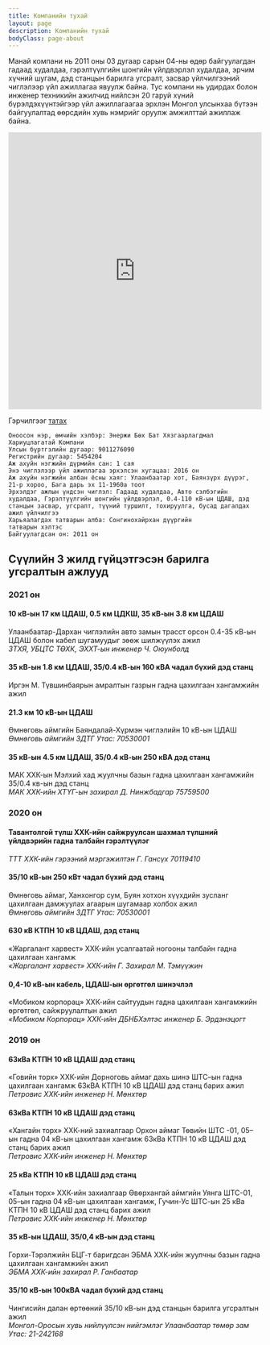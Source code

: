 ```yaml
---
title: Компанийн тухай
layout: page
description: Компанийн тухай
bodyClass: page-about
---
```


Манай компани нь 2011 оны 03 дугаар сарын 04-ны өдөр байгуулагдан гадаад худалдаа, гэрэлтүүлгийн шонгийн үйлдвэрлэл худалдаа, эрчим хүчний шугам, дэд станцын барилга угсралт, засвар үйлчилгээний чиглэлээр үйл ажиллагаа явуулж байна. Тус компани нь удирдах болон инженер техникийн ажилчид нийлсэн 20 гаруй хүний бүрэлдэхүүнтэйгээр үйл ажиллагаагаа эрхлэн Монгол улсынхаа бүтээн байгуулалтад өөрсдийн хувь нэмрийг оруулж амжилттай ажиллаж байна.

<embed src="https://www.energybukhbat.mn/assets/docs/1.pdf" width="100%" height="550vh"/>

Гэрчилгээг [татах](assets/docs/1.pdf)

```
Оноосон нэр, өмчийн хэлбэр: Энержи Бөх Бат Хязгаарлагдмал
Хариуцлагатай Компани
Улсын бүртгэлийн дугаар: 9011276090
Регистрийн дугаар: 5454204
Аж ахуйн нэгжийн дүрмийн сан: 1 сая
Энэ чиглэлээр үйл ажиллагаа эрхэлсэн хугацаа: 2016 он
Аж ахуйн нэгжийн албан ёсны хаяг: Улаанбаатар хот, Баянзүрх дүүрэг,
21-р хороо, Бага дарь эх 11-1960а тоот
Эрхэлдэг ажлын үндсэн чиглэл: Гадаад худалдаа, Авто сэлбэгийн
худалдаа, Гэрэлтүүлгийн шонгийн үйлдвэрлэл, 0.4-110 кВ-ын ЦДАШ, дэд
станцын засвар, угсралт, түүний туршилт, тохируулга, бусад дагалдах
ажил үйлчилгээ
Харьяалагдах татварын алба: Сонгинохайрхан дүүргийн
татварын хэлтэс
Байгуулагдсан он: 2011 он
```

## Сүүлийн 3 жилд гүйцэтгэсэн барилга угсралтын ажлууд

### 2021 он

#### 10 кВ-ын 17 км ЦДАШ, 0.5 км ЦДКШ, 35 кВ-ын 3.8 км ЦДАШ

Улаанбаатар-Дархан чиглэлийн авто замын трасст орсон 0.4-35 кВ-ын ЦДАШ болон кабел шугамуудыг зөөж шилжүүлэх ажил\
_ЗТХЯ, УБЦТС ТӨХК, ЭХХТ-ын инженер Ч. Оюунболд_

#### 35 кВ-ын 1.8 км ЦДАШ, 35/0.4 кВ-ын 160 кВА чадал бүхий дэд станц

Иргэн М. Түвшинбаярын амралтын газрын гадна цахилгаан хангамжийн ажил

#### 21.3 км 10 кВ-ын ЦДАШ

Өмнөговь аймгийн Баяндалай-Хүрмэн чиглэлийн 10 кВ-ын ЦДАШ\
_Өмнөговь аймгийн ЗДТГ Утас: 70530001_

#### 35 кВ-ын 4.5 км ЦДАШ, 35/0.4 кВ-ын 250 кВА дэд станц

МАК ХХК-ын Мэлхий хад жуулчны базын гадна цахилгаан хангамжийн 35/0.4 кв-ын дэд станц\
_МАК ХХК-ийн ХТҮГ-ын захирал Д. Нинжбадгар 75759500_

### 2020 он

#### Тавантолгой түлш ХХК-ийн сайжруулсан шахмал түлшний үйлдвэрийн гадна талбайн гэрэлтүүлэг

_ТТТ ХХК-ийн гэрээний мэргэжилтэн Г. Гансүх 70119410_

#### 35/10 кВ-ын 250 кВт чадал бүхий дэд станц

Өмнөговь аймаг, Ханхонгор сум, Буян хотхон хүүхдийн зусланг цахилгаан дамжуулах агаарын шугамаар холбох ажил\
_Өмнөговь аймгийн ЗДТГ Утас: 70530001_

#### 630 кВ КТПН 10 кВ ЦДАШ, дэд станц

«Жаргалант харвест» ХХК-ийн усалгаатай ногооны талбайн гадна цахилгаан хангамж\
_«Жаргалант харвест» ХХК-ийн Г. Захирал М. Тэмүүжин_

#### 0,4-10 кВ-ын кабель, ЦДАШ-ын өргөтгөл шинэчлэл

«Мобиком корпорац» ХХК-ийн сайтуудын гадна цахилгаан хангамжийн өргөтгөл, сайжруулалтын ажил\
_«Мобиком Корпорац» ХХК-ийн ДБНБХэлтэс инженер Б. Эрдэнэцогт_

### 2019 он

#### 63кВа КТПН 10 кВ ЦДАШ дэд станц

«Говийн торх» ХХК-ийн Дорноговь аймаг дахь шинэ ШТС–ын гадна цахилгаан хангамж 63кВА КТПН 10 кВ ЦДАШ дэд станц барих ажил\
_Петровис ХХК-ийн инженер Н. Мөнхтөр_

#### 63кВа КТПН 10 кВ ЦДАШ дэд станц

«Хангайн торх» ХХК-ний захиалгаар Орхон аймаг Төвийн ШТС -01, 05–ын гадна 04 кВ-ын цахилгаан хангамж 63кВа КТПН 10 кВ ЦДАШ дэд станц барих ажил\
_Петровис ХХК-ийн инженер Н. Мөнхтөр_

#### 25 кВа КТПН 10 кВ ЦДАШ дэд станц

«Талын торх» ХХК-ийн захиалгаар Өвөрхангай аймгийн Уянга ШТС-01, 05–ын гадна 04 кВ-ын цахилгаан хангамж, Гучин-Ус ШТС-ын 25 кВа КТПН 10 кВ ЦДАШ дэд станц барих ажил\
_Петровис ХХК-ийн инженер Н. Мөнхтөр_

#### 35 кВ-ын ЦДАШ, 35/0,4 кВ-ын дэд станц

Горхи-Тэрэлжийн БЦГ-т баригдсан ЭБМА ХХК-ийн жуулчны базын гадна цахилгаан хангамжийн ажил\
_ЭБМА ХХК-ийн захирал Р. Ганбаатар_

#### 35/10 кВ-ын 100кВА чадал бүхий дэд станц

Чингисийн далан өртөөний 35/10 кВ-ын дэд станцын барилга угсралтын ажил\
_Монгол-Оросын хувь нийлүүлсэн нийгэмлэг Улаанбаатар төмөр зам Утас: 21-242168_
